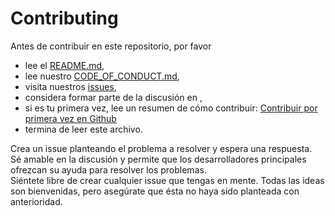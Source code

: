 # Contributing

Antes de contribuir en este repositorio, por favor
 * lee el [README.md](https://github.com/EnzoDiazDev/EnzoDiazDev/blob/main/README.md),
 * lee nuestro [CODE_OF_CONDUCT.md](https://github.com/EnzoDiazDev/EnzoDiazDev/blob/main/CODE_OF_CONDUCT.md),
 * visita nuestros [issues](https://github.com/EnzoDiazDev/EnzoDiazDev/issues),
 * considera formar parte de la discusión en [](),
 * si es tu primera vez, lee un resumen de cómo contribuir: [Contribuir por primera vez en Github](https://gist.github.com/EnzoDiazDev/31e73d0573142d0573eb58d69a5158fd)
 * termina de leer este archivo. 

Crea un issue planteando el problema a resolver y espera una respuesta. </br>
Sé amable en la discusión y permite que los desarrolladores principales ofrezcan su ayuda para resolver los problemas.</br>
Siéntete libre de crear cualquier issue que tengas en mente. Todas las ideas son bienvenidas, pero asegúrate que ésta no haya sido planteada con anterioridad. 